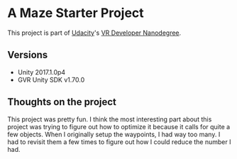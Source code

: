 # A Maze Starter Project

This project is part of [Udacity](https://www.udacity.com "Udacity - Be in demand")'s [VR Developer Nanodegree](https://www.udacity.com/course/vr-developer-nanodegree--nd017).

## Versions
- Unity 2017.1.0p4
- GVR Unity SDK v1.70.0


## Thoughts on the project
This project was pretty fun. I think the most interesting part about this project was trying to figure out how to optimize it because it calls for quite a few objects. When I originally setup the waypoints, I had way too many. I had to revisit them a few times to figure out how I could reduce the number I had.
